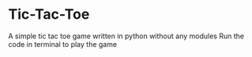 # Tic-Tac-Toe
A simple tic tac toe game written in python without any modules
Run the code in terminal to play the game
